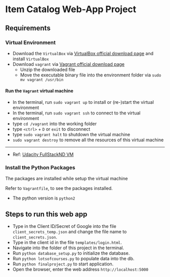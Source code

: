 # Item Catalog Web-App Project

## Requirements

### Virtual Environment

* Download the `VirtualBox` via [VirtualBox official download page](https://www.virtualbox.org/wiki/Downloads) and install `VirtualBox`
* Download `vagrant` via [Vagrant official download page](https://www.vagrantup.com/downloads.html)
    * Unzip the downloaded file
    * Move the executable binary file into the environment folder via `sudo mv vagrant /usr/bin`

#### Run the `Vagrant` virtual machine
* In the terminal, run `sudo vagrant up` to install or (re-)start the virtual environment
* In the terminal, run `sudo vagrant ssh` to connect to the virtual environment
* type `cd /vagrant` into the working folder
* type `<ctrl>` + `D`  or `exit` to disconnect
* type `sudo vagrant halt` to shutdown the virtual machine
* `sudo vagrant destroy` to remove all the resources of this virtual machine

---

* Ref: [Udacity FullStackND VM](https://github.com/udacity/fullstack-nanodegree-vm)

### Install the Python Packages

The packages are installed while setup the virtual machine

Refer to `Vagrantfile`, to see the packages installed.

* The python version is `python2`

## Steps to run this web app
* Type in the Client ID/Secret of Google into the file `client_secrets_temp.json` and change the file name to `client_secrets.json`.
* Type in the client id in the file `templates/login.html`.
* Navigate into the folder of this project in the terminal.
* Run `python database_setup.py` to initialize the database.
* Run `python lotsofcourses.py` to populate data into the db.
* Run `python finalproject.py` to start application.
* Open the browser, enter the web address `http://localhost:5000`